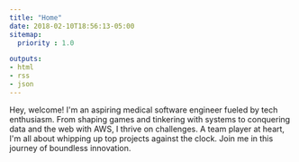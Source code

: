 ```yaml
---
title: "Home"
date: 2018-02-10T18:56:13-05:00
sitemap:
  priority : 1.0

outputs:
- html
- rss
- json
---
```

Hey, welcome! I'm an aspiring medical software engineer fueled by tech enthusiasm. From shaping games and tinkering with systems to conquering data and the web with AWS, I thrive on challenges. A team player at heart, I'm all about whipping up top projects against the clock. Join me in this journey of boundless innovation.
